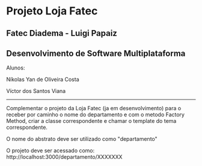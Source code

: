 <h1>Projeto Loja Fatec </h1> 
<h2>Fatec Diadema - Luigi Papaiz</h2>
<h2>Desenvolvimento de Software Multiplataforma</h2>
<p>Alunos:</p>
<p>Níkolas Yan de Oliveira Costa</p>
<p>Víctor dos Santos Viana</p>
<hr>
<p>Complementar o projeto da Loja Fatec (ja em desenvolvimento) para o receber por caminho
o nome do departamento e com o metodo Factory Method, criar a classe correspondente e
chamar o template do tema correspondente.</p>

<p>O nome do abstrato deve ser utilizado como "departamento"</p>

<p>O projeto deve ser acessado como: http://localhost:3000/departamento/XXXXXXX</p>
